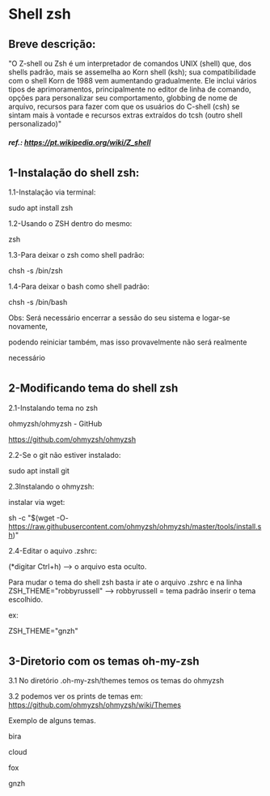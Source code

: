# Shell zsh

## Breve descrição: 

"O Z-shell ou Zsh é um interpretador de comandos UNIX (shell) que, 
dos shells padrão, mais se assemelha ao Korn shell (ksh); sua compatibilidade 
com o shell Korn de 1988 vem aumentando gradualmente. Ele inclui vários tipos 
de aprimoramentos, principalmente no editor de linha de comando, opções para 
personalizar seu comportamento, globbing de nome de arquivo, recursos para fazer 
com que os usuários do C-shell (csh) se sintam mais à vontade e recursos extras 
extraídos do tcsh (outro shell personalizado)" 

##### ref.: https://pt.wikipedia.org/wiki/Z_shell
#


## 1-Instalação do shell zsh:

1.1-Instalação via terminal:

sudo apt install zsh

1.2-Usando o ZSH dentro do mesmo:

zsh

1.3-Para deixar o zsh como shell padrão:

chsh -s /bin/zsh

1.4-Para deixar o bash como shell padrão:

chsh -s /bin/bash

Obs:
Será necessário encerrar a sessão do seu sistema e logar-se novamente, 

podendo reiniciar também, mas isso provavelmente não será realmente 

necessário

#
## 2-Modificando tema do shell zsh

2.1-Instalando tema no zsh

ohmyzsh/ohmyzsh - GitHub

https://github.com/ohmyzsh/ohmyzsh

2.2-Se o git não estiver instalado:

sudo apt install git

2.3Instalando o ohmyzsh:

instalar via wget:

sh -c "$(wget -O- https://raw.githubusercontent.com/ohmyzsh/ohmyzsh/master/tools/install.sh)"


2.4-Editar o aquivo .zshrc:

(*digitar Ctrl+h) --> o arquivo esta oculto.

Para mudar o tema do shell zsh basta ir ate o arquivo .zshrc e na linha 
ZSH_THEME="robbyrussell" --> robbyrussell = tema padrão
inserir o tema escolhido.

ex:

ZSH_THEME="gnzh"

#
## 3-Diretorio com os temas oh-my-zsh
3.1
No diretório .oh-my-zsh/themes temos os temas do ohmyzsh

3.2
podemos ver os prints de temas em:
https://github.com/ohmyzsh/ohmyzsh/wiki/Themes

Exemplo de alguns temas.

bira

cloud

fox

gnzh